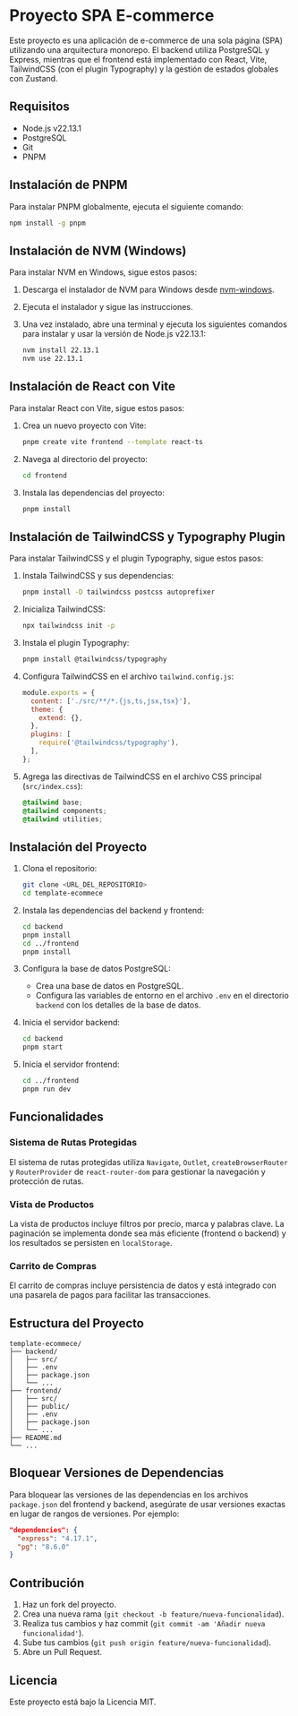 # Proyecto SPA E-commerce

Este proyecto es una aplicación de e-commerce de una sola página (SPA) utilizando una arquitectura monorepo. El backend utiliza PostgreSQL y Express, mientras que el frontend está implementado con React, Vite, TailwindCSS (con el plugin Typography) y la gestión de estados globales con Zustand.

## Requisitos

- Node.js v22.13.1
- PostgreSQL
- Git
- PNPM

## Instalación de PNPM

Para instalar PNPM globalmente, ejecuta el siguiente comando:

```bash
npm install -g pnpm
```

## Instalación de NVM (Windows)

Para instalar NVM en Windows, sigue estos pasos:

1. Descarga el instalador de NVM para Windows desde [nvm-windows](https://github.com/coreybutler/nvm-windows/releases).
2. Ejecuta el instalador y sigue las instrucciones.
3. Una vez instalado, abre una terminal y ejecuta los siguientes comandos para instalar y usar la versión de Node.js v22.13.1:

    ```bash
    nvm install 22.13.1
    nvm use 22.13.1
    ```

## Instalación de React con Vite

Para instalar React con Vite, sigue estos pasos:

1. Crea un nuevo proyecto con Vite:

    ```bash
    pnpm create vite frontend --template react-ts
    ```

2. Navega al directorio del proyecto:

    ```bash
    cd frontend
    ```

3. Instala las dependencias del proyecto:

    ```bash
    pnpm install
    ```

## Instalación de TailwindCSS y Typography Plugin

Para instalar TailwindCSS y el plugin Typography, sigue estos pasos:

1. Instala TailwindCSS y sus dependencias:

    ```bash
    pnpm install -D tailwindcss postcss autoprefixer
    ```

2. Inicializa TailwindCSS:

    ```bash
    npx tailwindcss init -p
    ```

3. Instala el plugin Typography:

    ```bash
    pnpm install @tailwindcss/typography
    ```

4. Configura TailwindCSS en el archivo `tailwind.config.js`:

    ```javascript
    module.exports = {
      content: ['./src/**/*.{js,ts,jsx,tsx}'],
      theme: {
        extend: {},
      },
      plugins: [
        require('@tailwindcss/typography'),
      ],
    };
    ```

5. Agrega las directivas de TailwindCSS en el archivo CSS principal (`src/index.css`):

    ```css
    @tailwind base;
    @tailwind components;
    @tailwind utilities;
    ```

## Instalación del Proyecto

1. Clona el repositorio:

    ```bash
    git clone <URL_DEL_REPOSITORIO>
    cd template-ecommece
    ```

2. Instala las dependencias del backend y frontend:

    ```bash
    cd backend
    pnpm install
    cd ../frontend
    pnpm install
    ```

3. Configura la base de datos PostgreSQL:

    - Crea una base de datos en PostgreSQL.
    - Configura las variables de entorno en el archivo `.env` en el directorio `backend` con los detalles de la base de datos.

4. Inicia el servidor backend:

    ```bash
    cd backend
    pnpm start
    ```

5. Inicia el servidor frontend:

    ```bash
    cd ../frontend
    pnpm run dev
    ```

## Funcionalidades

### Sistema de Rutas Protegidas

El sistema de rutas protegidas utiliza `Navigate`, `Outlet`, `createBrowserRouter` y `RouterProvider` de `react-router-dom` para gestionar la navegación y protección de rutas.

### Vista de Productos

La vista de productos incluye filtros por precio, marca y palabras clave. La paginación se implementa donde sea más eficiente (frontend o backend) y los resultados se persisten en `localStorage`.

### Carrito de Compras

El carrito de compras incluye persistencia de datos y está integrado con una pasarela de pagos para facilitar las transacciones.

## Estructura del Proyecto

```
template-ecommece/
├── backend/
│   ├── src/
│   ├── .env
│   ├── package.json
│   └── ...
├── frontend/
│   ├── src/
│   ├── public/
│   ├── .env
│   ├── package.json
│   └── ...
├── README.md
└── ...
```

## Bloquear Versiones de Dependencias

Para bloquear las versiones de las dependencias en los archivos `package.json` del frontend y backend, asegúrate de usar versiones exactas en lugar de rangos de versiones. Por ejemplo:

```json
"dependencies": {
  "express": "4.17.1",
  "pg": "8.6.0"
}
```

## Contribución

1. Haz un fork del proyecto.
2. Crea una nueva rama (`git checkout -b feature/nueva-funcionalidad`).
3. Realiza tus cambios y haz commit (`git commit -am 'Añadir nueva funcionalidad'`).
4. Sube tus cambios (`git push origin feature/nueva-funcionalidad`).
5. Abre un Pull Request.

## Licencia

Este proyecto está bajo la Licencia MIT.
